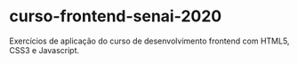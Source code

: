 # curso-frontend-senai-2020
Exercícios de aplicação do curso de desenvolvimento frontend com HTML5, CSS3 e Javascript.
